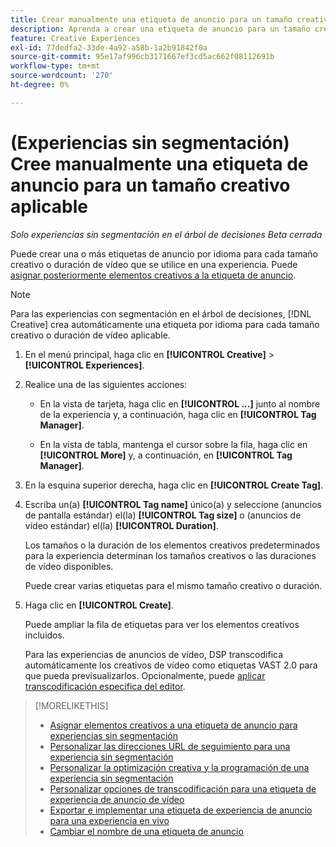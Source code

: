 ```yaml
---
title: Crear manualmente una etiqueta de anuncio para un tamaño creativo aplicable
description: Aprenda a crear una etiqueta de anuncio para un tamaño creativo específico.
feature: Creative Experiences
exl-id: 77dedfa2-33de-4a92-a58b-1a2b91842f0a
source-git-commit: 95e17af996cb3171667ef3cd5ac662f08112691b
workflow-type: tm+mt
source-wordcount: '270'
ht-degree: 0%

---
```


# (Experiencias sin segmentación) Cree manualmente una etiqueta de anuncio para un tamaño creativo aplicable

*Solo experiencias sin segmentación en el árbol de decisiones*
*Beta cerrada*

Puede crear una o más etiquetas de anuncio por idioma para cada tamaño creativo o duración de vídeo que se utilice en una experiencia. Puede [asignar posteriormente elementos creativos a la etiqueta de anuncio](experience-tag-assign-creatives.md).

>[!NOTE]
>
>Para las experiencias con segmentación en el árbol de decisiones, [!DNL Creative] crea automáticamente una etiqueta por idioma para cada tamaño creativo o duración de vídeo aplicable.

1. En el menú principal, haga clic en **[!UICONTROL Creative]** > **[!UICONTROL Experiences]**.

1. Realice una de las siguientes acciones:

   * En la vista de tarjeta, haga clic en **[!UICONTROL ...]** junto al nombre de la experiencia y, a continuación, haga clic en **[!UICONTROL Tag Manager]**.

   * En la vista de tabla, mantenga el cursor sobre la fila, haga clic en **[!UICONTROL More]** y, a continuación, en **[!UICONTROL Tag Manager]**.

1. En la esquina superior derecha, haga clic en **[!UICONTROL Create Tag]**.

1. Escriba un(a) **[!UICONTROL Tag name]** único(a) y seleccione (anuncios de pantalla estándar) el(la) **[!UICONTROL Tag size]** o (anuncios de vídeo estándar) el(la) **[!UICONTROL Duration]**.

   Los tamaños o la duración de los elementos creativos predeterminados para la experiencia determinan los tamaños creativos o las duraciones de vídeo disponibles.

   Puede crear varias etiquetas para el mismo tamaño creativo o duración.<!-- What are the implications? -->

1. Haga clic en **[!UICONTROL Create]**.

   Puede ampliar la fila de etiquetas para ver los elementos creativos incluidos.

   Para las experiencias de anuncios de vídeo, DSP transcodifica automáticamente los creativos de vídeo como etiquetas VAST 2.0 para que pueda previsualizarlos. Opcionalmente, puede [aplicar transcodificación específica del editor](experience-tag-video-transcoding.md).

>[!MORELIKETHIS]
>
>* [Asignar elementos creativos a una etiqueta de anuncio para experiencias sin segmentación](experience-tag-assign-creatives.md)
>* [Personalizar las direcciones URL de seguimiento para una experiencia sin segmentación](experience-tracking-urls-no-targeting.md)
>* [Personalizar la optimización creativa y la programación de una experiencia sin segmentación](experience-optimization-scheduling-no-targeting.md)
>* [Personalizar opciones de transcodificación para una etiqueta de experiencia de anuncio de vídeo](experience-tag-video-transcoding.md)
>* [Exportar e implementar una etiqueta de experiencia de anuncio para una experiencia en vivo](experience-tag-export.md)
>* [Cambiar el nombre de una etiqueta de anuncio](experience-tag-rename.md)

